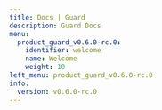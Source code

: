 ```yaml
---
title: Docs | Guard
description: Guard Docs
menu:
  product_guard_v0.6.0-rc.0:
    identifier: welcome
    name: Welcome
    weight: 10
left_menu: product_guard_v0.6.0-rc.0
info:
  version: v0.6.0-rc.0
---
```


